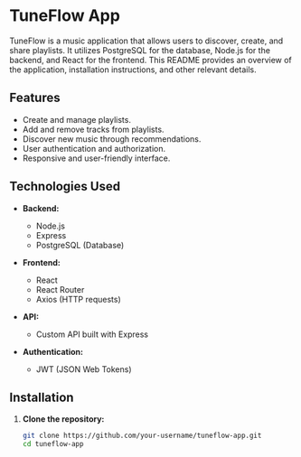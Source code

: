 # TuneFlow App

TuneFlow is a music application that allows users to discover, create, and share playlists. It utilizes PostgreSQL for the database, Node.js for the backend, and React for the frontend. This README provides an overview of the application, installation instructions, and other relevant details.


## Features

- Create and manage playlists.
- Add and remove tracks from playlists.
- Discover new music through recommendations.
- User authentication and authorization.
- Responsive and user-friendly interface.

## Technologies Used

- **Backend:**
  - Node.js
  - Express
  - PostgreSQL (Database)

- **Frontend:**
  - React
  - React Router
  - Axios (HTTP requests)

- **API:**
  - Custom API built with Express

- **Authentication:**
  - JWT (JSON Web Tokens)

## Installation

1. **Clone the repository:**

   ```bash
   git clone https://github.com/your-username/tuneflow-app.git
   cd tuneflow-app
